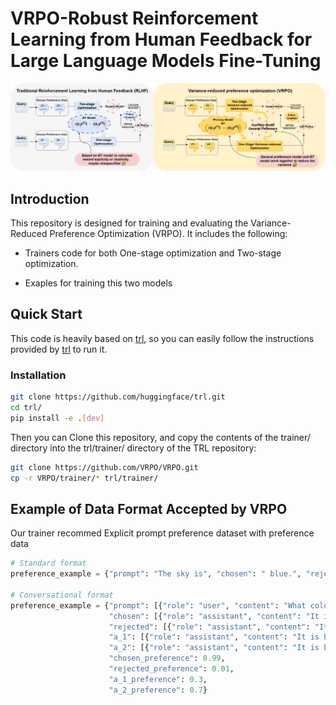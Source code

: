# VRPO-Robust Reinforcement Learning from Human Feedback for Large Language Models Fine-Tuning

![flowchart](./VRPO_flowchart.png?raw=true)


## Introduction


This repository is designed for training and evaluating the Variance-Reduced Preference Optimization (VRPO). It includes the following:

* Trainers code for both One-stage optimization and Two-stage optimization.

* Exaples for training this two models



## Quick Start
This code is heavily based on [trl](https://github.com/huggingface/trl), so you can easily follow the instructions provided by [trl](https://github.com/huggingface/trl) to run it.

### Installation

```bash
git clone https://github.com/huggingface/trl.git
cd trl/
pip install -e .[dev]
```
Then you can Clone this repository, and copy the contents of the trainer/ directory into the trl/trainer/ directory of the TRL repository:
```bash
git clone https://github.com/VRPO/VRPO.git
cp -r VRPO/trainer/* trl/trainer/
```

## Example of Data Format Accepted by VRPO
Our trainer recommed Explicit prompt preference dataset with preference data
```python
# Standard format
preference_example = {"prompt": "The sky is", "chosen": " blue.", "rejected": " green.","a_1": "blue when it’s sunny.", "a_2": "blue at daytime, orange in late afternoon and black at night.","chosen_preference": 0.99, "rejected_preference": 0.01,"a_1_preference": 0.3, "a_2_preference": 0.7}

# Conversational format
preference_example = {"prompt": [{"role": "user", "content": "What color is the sky?"}],
                      "chosen": [{"role": "assistant", "content": "It is blue."}],
                      "rejected": [{"role": "assistant", "content": "It is green."}]
                      "a_1": [{"role": "assistant", "content": "It is blue when it’s sunny."}],
                      "a_2": [{"role": "assistant", "content": "It is blue at daytime,orange in late afternoon and black at night."}],
                      "chosen_preference": 0.99,
                      "rejected_preference": 0.01,
                      "a_1_preference": 0.3,
                      "a_2_preference": 0.7}

```

